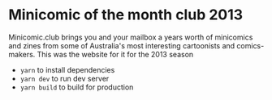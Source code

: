 # Minicomic of the month club 2013

Minicomic.club brings you and your mailbox a years worth of minicomics and zines from some of Australia's most interesting cartoonists and comics-makers. This was the website for it for the 2013 season

* `yarn` to install dependencies
* `yarn dev` to run dev server
* `yarn build` to build for production